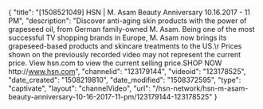 {
    "title": "[1508521049] HSN | M. Asam Beauty Anniversary 10.16.2017 - 11 PM",
    "description": "Discover anti-aging skin products with the power of grapeseed oil, from German family-owned M. Asam. Being one of the most successful TV shopping brands in Europe, M. Asam now brings its grapeseed-based products and skincare treatments to the US.\r Prices shown on the previously recorded video may not represent the current price.  View hsn.com to view the current selling price.SHOP NOW http:\/\/www.hsn.com",
    "channelid": "123179144",
    "videoid": "123178525",
    "date_created": "1508219810",
    "date_modified": "1508372595",
    "type": "captivate",
    "layout": "channelVideo",
    "url": "\/hsn-network\/hsn-m-asam-beauty-anniversary-10-16-2017-11-pm\/123179144-123178525"
}